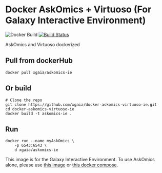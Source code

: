 # Docker AskOmics + Virtuoso (For Galaxy Interactive Environment)

![Docker Build](https://img.shields.io/docker/pulls/xgaia/askomics-ie.svg)
[![Build Status](https://travis-ci.org/xgaia/docker-askomics-virtuoso-ie.svg?branch=master)](https://travis-ci.org/xgaia/docker-askomics-virtuoso-ie)

AskOmics and Virtuoso dockerized

## Pull from dockerHub

    docker pull xgaia/askomics-ie

## Or build

    # Clone the repo
    git clone https://github.com/xgaia/docker-askomics-virtuoso-ie.git
    cd docker-askomics-virtuoso-ie
    docker build -t askomics-ie .

## Run

    docker run --name myAskOmics \
        -p 6543:6543 \
        d xgaia/askomics-ie


This image is for the Galaxy Interactive Environment. To use AskOmics alone, please use [this image](https://github.com/askomics/docker-askomics) or [this docker compose](https://github.com/askomics/askomics-docker-compose).

